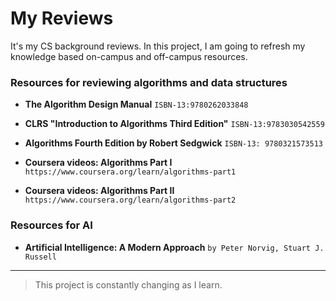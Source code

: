 # My Reviews

It's my CS background reviews.
In this project, I am going to refresh my knowledge based on-campus and off-campus resources.

### Resources for reviewing algorithms and data structures

- **The Algorithm Design Manual** ```ISBN-13:9780262033848```

- **CLRS "Introduction to Algorithms Third Edition"** ```ISBN-13:9783030542559```

- **Algorithms Fourth Edition by Robert Sedgwick** ```ISBN-13: 9780321573513```

- **Coursera videos: Algorithms Part I**  ```https://www.coursera.org/learn/algorithms-part1```

- **Coursera videos: Algorithms Part II** ```https://www.coursera.org/learn/algorithms-part2```

### Resources for AI

- **Artificial Intelligence: A Modern Approach** ```by Peter Norvig, Stuart J. Russell```

---

> This project is constantly changing as I learn.


